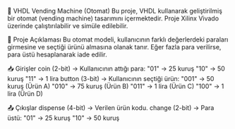 🏧 VHDL Vending Machine (Otomat)
Bu proje, VHDL kullanarak geliştirilmiş bir otomat (vending machine) tasarımını içermektedir. Proje Xilinx Vivado üzerinde çalıştırılabilir ve simüle edilebilir.

📌 Proje Açıklaması
Bu otomat modeli, kullanıcının farklı değerlerdeki paraları girmesine ve seçtiği ürünü almasına olanak tanır. Eğer fazla para verilirse, para üstü hesaplanarak iade edilir.

📥 Girişler
coin (2-bit) → Kullanıcının attığı para:
"01" → 25 kuruş
"10" → 50 kuruş
"11" → 1 lira
button (3-bit) → Kullanıcının seçtiği ürün:
"001" → 50 kuruş (Ürün A)
"010" → 75 kuruş (Ürün B)
"011" → 1 lira (Ürün C)
"100" → 1 lira (Ürün D)

📤 Çıkışlar
dispense (4-bit) → Verilen ürün kodu.
change (2-bit) → Para üstü:
"01" → 25 kuruş
"10" → 50 kuruş
